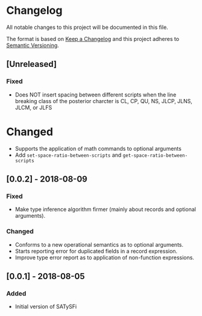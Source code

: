 # Changelog

All notable changes to this project will be documented in this file.

The format is based on [Keep a Changelog](http://keepachangelog.com/en/1.0.0/)
and this project adheres to [Semantic Versioning](http://semver.org/spec/v2.0.0.html).

## [Unreleased]
### Fixed
- Does NOT insert spacing between different scripts when the line breaking class of the posterior charcter is CL, CP, QU, NS, JLCP, JLNS, JLCM, or JLFS

# Changed
- Supports the application of math commands to optional arguments
- Add `set-space-ratio-between-scripts` and `get-space-ratio-between-scripts`

## [0.0.2] - 2018-08-09
### Fixed
- Make type inference algorithm firmer (mainly about records and optional arguments).

### Changed
- Conforms to a new operational semantics as to optional arguments.
- Starts reporting error for duplicated fields in a record expression.
- Improve type error report as to application of non-function expressions.

## [0.0.1] - 2018-08-05
### Added
- Initial version of SATySFi

